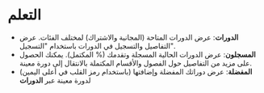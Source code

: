 # **التعلم**

- **الدورات**: عرض الدورات المتاحة (المجانية والاشتراك) لمختلف الفئات. عرض التفاصيل والتسجيل في الدورات باستخدام "التسجيل".
- **المسجلون**: عرض الدورات الحالية المسجلة وتقدمك (% المكتمل). يمكنك الحصول على مزيد من التفاصيل حول الفصول والأقسام المكتملة بالانتقال إلى دورة معينة.
- **المفضلة**: عرض دوراتك المفضلة وإضافتها (باستخدام رمز القلب في أعلى اليمين) لدورة معينة عبر **الدورات**
